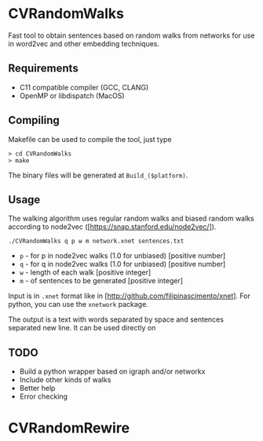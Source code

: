 # CVRandomWalks
Fast tool to obtain sentences based on random walks from networks for use in word2vec and other embedding techniques.  

## Requirements
- C11 compatible compiler (GCC, CLANG)
- OpenMP or libdispatch (MacOS)

## Compiling
Makefile can be used to compile the tool, just type

```
> cd CVRandomWalks
> make
```

The binary files will be generated at `Build_($platform)`.

## Usage
The walking algorithm uses regular random walks and biased random walks according to node2vec ([https://snap.stanford.edu/node2vec/]).

```
./CVRandomWalks q p w m network.xnet sentences.txt
```

- `p` - for p in node2vec walks (1.0 for unbiased) [positive number]
- `q` - for q in node2vec walks (1.0 for unbiased) [positive number]
- `w` - length of each walk [positive integer]
- `m` - of sentences to be generated [positive integer]

Input is in `.xnet` format like in [http://github.com/filipinascimento/xnet]. For python, you can use the `xnetwork` package.

The output is a text with words separated by space and sentences separated new line. It can be used directly on 

## TODO
- Build a python wrapper based on igraph and/or networkx
- Include other kinds of walks
- Better help
- Error checking
# CVRandomRewire
